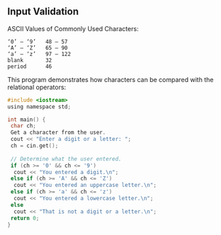 ## Input Validation
ASCII Values of Commonly Used Characters:
```
‘0’ – ‘9’   48 – 57
‘A’ – ‘Z’   65 – 90
‘a’ – ‘z’   97 – 122
blank       32
period      46
```
This program demonstrates how characters can be compared with the relational operators:
```c
#include <iostream>
using namespace std;

int main() {
 char ch;
 Get a character from the user.
 cout << "Enter a digit or a letter: ";
 ch = cin.get();
 
 // Determine what the user entered.
 if (ch >= '0' && ch <= '9')
  cout << "You entered a digit.\n";
 else if (ch >= 'A' && ch <= 'Z')
  cout << "You entered an uppercase letter.\n";
 else if (ch >= 'a' && ch <= 'z')
  cout << "You entered a lowercase letter.\n";
 else
  cout << "That is not a digit or a letter.\n";
 return 0;
}
```
